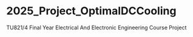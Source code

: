 # 2025_Project_OptimalDCCooling
TU821/4 Final Year Electrical And Electronic Engineering Course Project
